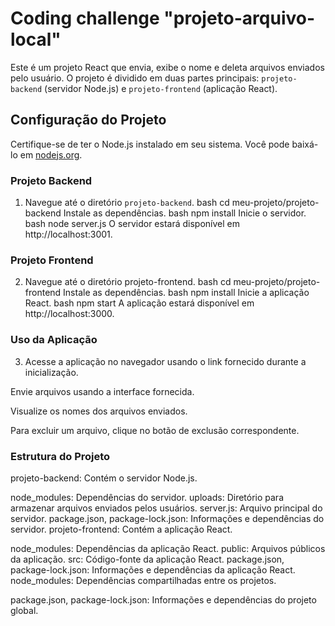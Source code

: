 # Coding challenge "projeto-arquivo-local"

Este é um projeto React que envia, exibe o nome e deleta arquivos enviados pelo usuário. O projeto é dividido em duas partes principais: `projeto-backend` (servidor Node.js) e `projeto-frontend` (aplicação React).

## Configuração do Projeto

Certifique-se de ter o Node.js instalado em seu sistema. Você pode baixá-lo em [nodejs.org](https://nodejs.org/).

### Projeto Backend

1. Navegue até o diretório `projeto-backend`.
bash
cd meu-projeto/projeto-backend
Instale as dependências.
bash
npm install
Inicie o servidor.
bash
node server.js
O servidor estará disponível em http://localhost:3001.


### Projeto Frontend
2. Navegue até o diretório projeto-frontend.
bash
cd meu-projeto/projeto-frontend
Instale as dependências.
bash
npm install
Inicie a aplicação React.
bash
npm start
A aplicação estará disponível em http://localhost:3000.

### Uso da Aplicação
3. Acesse a aplicação no navegador usando o link fornecido durante a inicialização.

Envie arquivos usando a interface fornecida.

Visualize os nomes dos arquivos enviados.

Para excluir um arquivo, clique no botão de exclusão correspondente.

### Estrutura do Projeto
projeto-backend: Contém o servidor Node.js.

node_modules: Dependências do servidor.
uploads: Diretório para armazenar arquivos enviados pelos usuários.
server.js: Arquivo principal do servidor.
package.json, package-lock.json: Informações e dependências do servidor.
projeto-frontend: Contém a aplicação React.

node_modules: Dependências da aplicação React.
public: Arquivos públicos da aplicação.
src: Código-fonte da aplicação React.
package.json, package-lock.json: Informações e dependências da aplicação React.
node_modules: Dependências compartilhadas entre os projetos.

package.json, package-lock.json: Informações e dependências do projeto global.